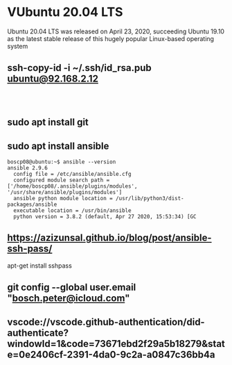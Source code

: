 
# VUbuntu 20.04 LTS 

Ubuntu 20.04 LTS was released on April 23, 2020, succeeding Ubuntu 19.10 as the latest stable release of this hugely popular Linux-based operating system 

## ssh-copy-id -i ~/.ssh/id_rsa.pub ubuntu@92.168.2.12

````



````

## sudo apt install git 

## sudo apt install ansible

````
boscp08@ubuntu:~$ ansible --version
ansible 2.9.6
  config file = /etc/ansible/ansible.cfg
  configured module search path = ['/home/boscp08/.ansible/plugins/modules', '/usr/share/ansible/plugins/modules']
  ansible python module location = /usr/lib/python3/dist-packages/ansible
  executable location = /usr/bin/ansible
  python version = 3.8.2 (default, Apr 27 2020, 15:53:34) [GC
````



## https://azizunsal.github.io/blog/post/ansible-ssh-pass/
apt-get install sshpass

## 	git config --global user.email "bosch.peter@icloud.com"

##  vscode://vscode.github-authentication/did-authenticate?windowId=1&code=73671ebd2f29a5b18279&state=0e2406cf-2391-4da0-9c2a-a0847c36bb4a 